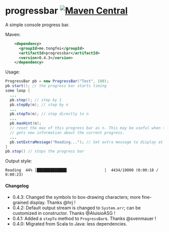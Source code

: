 # progressbar [![Maven Central](https://img.shields.io/maven-central/v/me.tongfei/progressbar.svg)](https://maven-badges.herokuapp.com/maven-central/me.tongfei/progressbar)
A simple console progress bar.

Maven:
```xml
    <dependency>
      <groupId>me.tongfei</groupId>
      <artifactId>progressbar</artifactId>
      <version>0.4.3</version>
    </dependency>
```

Usage:

```java
ProgressBar pb = new ProgressBar("Test", 100);
pb.start(); // the progress bar starts timing
some loop {
  ...
  pb.step(); // step by 1
  pb.stepBy(n); // step by n
  ...
  pb.stepTo(n); // step directly to n
  ...
  pb.maxHint(n);
  // reset the max of this progress bar as n. This may be useful when the program
  // gets new information about the current progress.
  ...
  pb.setExtraMessage("Reading..."); // Set extra message to display at the end of the bar
}
pb.stop() // stops the progress bar
```

Output style:
```
Reading  44% │█████████████▎                │  4434/10000 (0:00:18 / 0:00:23)
```

#### Changelog

 - 0.4.3: Changed the symbols to box-drawing characters; more fine-grained display. Thanks @hrj !
 - 0.4.2: Default output stream is changed to `System.err`; can be customized in constructor. Thanks @AluisioASG !
 - 0.4.1: Added a `stepTo` method to `ProgressBar`s. Thanks @svenmauer !
 - 0.4.0: Migrated from Scala to Java: less dependencies.
